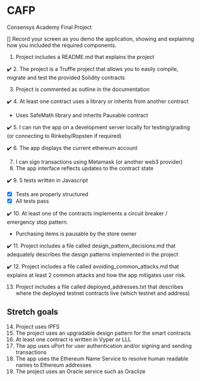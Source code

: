 # CAFP

Consensys Academy Final Project

[] Record your screen as you demo the application, showing and explaining how you included the required components.

1. Project includes a README.md that explains the project

✔️ 2. The project is a Truffle project that allows you to easily compile, migrate and test the provided Solidity contracts

3. Project is commented as outline in the documentation

✔️ 4. At least one contract uses a library or inherits from another contract

- Uses SafeMath library and inherits Pausable contract

✔️ 5. I can run the app on a development server locally for testing/grading (or connecting to Rinkeby/Ropsten if required)

✔️ 6. The app displays the current ethereum account

7. I can sign transactions using Metamask (or another web3 provider)
8. The app interface reflects updates to the contract state

✔️ 9. 5 tests written in Javascript

- [x] Tests are properly structured
- [x] All tests pass

✔️ 10. At least one of the contracts implements a circuit breaker / emergency stop pattern.

- Purchasing items is pausable by the store owner

✔️ 11. Project includes a file called design_pattern_decisions.md that adequately describes the design patterns implemented in the project

✔️ 12. Project includes a file called avoiding_common_attacks.md that explains at least 2 common attacks and how the app mitigates user risk.

13. Project includes a file called deployed_addresses.txt that describes where the deployed testnet contracts live (which testnet and address)

## Stretch goals

14. Project uses IPFS
15. The project uses an upgradable design pattern for the smart contracts
16. At least one contract is written in Vyper or LLL
17. The app uses uPort for user authentication and/or signing and sending transactions
18. The app uses the Ethereum Name Service to resolve human readable names to Ethereum addresses
19. The project uses an Oracle service such as Oraclize
